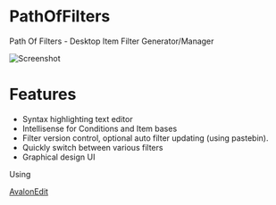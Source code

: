 # PathOfFilters
Path Of Filters - Desktop Item Filter Generator/Manager

![Screenshot](http://i.imgur.com/jDAHYrD.png)

# Features
- Syntax highlighting text editor
- Intellisense for Conditions and Item bases
- Filter version control, optional auto filter updating (using pastebin).
- Quickly switch between various filters
- Graphical design UI


Using

[AvalonEdit](http://www.codeproject.com/Articles/42490/Using-AvalonEdit-WPF-Text-Editor)
